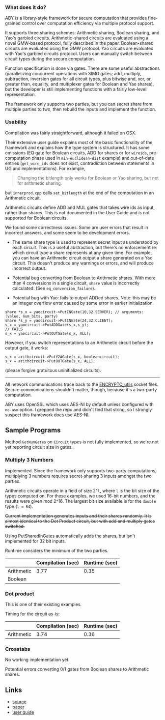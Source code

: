 
### What does it do?
ABY is a library-style framework for secure computation that provides fine-grained control over computation efficiency via multiple protocol support. 

It supports three sharing schemes: Arithmetic sharing, Boolean sharing, and Yao's garbled circuits. Arithmetic-shared circuits are evaluated using a novel GMW-based protocol, fully described in the paper. Boolean-shared circuits are evaluated using the GMW protocol. Yao circuits are evaluated with Yao's garbled circuits protocol. Users can manually switch between circuit types during the secure computation. 

Function specification is done via gates. There are some useful abstractions (parallelizing concurrent operations with SIMD gates; add, multiply, subtraction, inversion gates for all circuit types, plus bitwise and, xor, or, greater than, equality, and multiplexer gates for Boolean and Yao shares), but the developer is still implementing functions with a fairly low-level representation.

The framework only supports two parties, but you can secret share from multiple parties to two, then rebuild the inputs and implement the function.

### Usability
Compilation was fairly straightforward, although it failed on OSX.

Their extensive user guide explains most of hte basic functionality of the framework and explains how the type system is structured.
It has some omissions (EQ gate for Boolean circuits, ADD for shares or for `wireids`, pre-computation phase used in `min-euclidean-dist` example) and out-of-date entries (`get_wire_ids` does not exist, contradiction between statements in UG and implementations). For example,
> Changing the bitlength only works for Boolean or Yao sharing, but not for arithmetic sharing.

but `innerprod.cpp` calls `set_bitlength` at the end of the computation in an Arithmetic circuit.

Arithmetic circuits define ADD and MUL gates that takes wire ids as input, rather than shares. This is not documented in the User Guide and is not supported for Boolean circuits.

We found some correctness issues. Some are user errors that result in incorrect answers, and some seem to be development errors.

- The same share type is used to represent secret input as understood by each circuit. This is a useful abstraction, but there's no enforcement re: which circuit type a share represents at any given time. For example, you can have an Arithmetic circuit output a share generated on a Yao circuit. This doesn't produce any warnings or errors, and will produce incorrect output. 

- Potential bug converting from Boolean to Arithmetic shares. With more than 4 conversions in a single circuit, `share` value is incorrectly calculated. (See `eq_conversion_failure`).

- Potential bug with Yao: fails to output ADDed shares. Note: this may be an integer overflow error caused by some error in earlier initialization.
```
share *s_x = yaocircuit->PutINGate(10,32,SERVER); // arguments: (value, num_bits, party)
share *s_y = yaocircuit->PutINGate(24,32,CLIENT);
s_x = yaocircuit->PutADDGate(s_x,s_y);
// FAILS
s_x = yaocircuit->PutOUTGate(s_x, ALL);
```
However, if you switch representations to an Arithmetic circuit before the output gate, it works:
```
s_x = arithcircuit->PutY2AGate(s_x, booleancircuit);
s_x = arithcircuit->PutOUTGate(s_x, ALL);
```
(please forgive gratuitous uninitialized circuits).

---
All network communications trace back to the [ENCRYPTO_utils](https://github.com/encryptogroup/ENCRYPTO_utils) socket files. Secure communications shouldn't matter, though, because it's a two-party computation.

ABY uses OpenSSL which uses AES-NI by default unless configured with `no-asm` option. I grepped the repo and didn't find that string, so I strongly suspect this framework does use AES-NI.

## Sample Programs
Method `GetNumGates` on `Circuit` types is not fully implemented, so we're not yet reporting circuit size in gates.

### Multiply 3 Numbers
Implemented.
Since the framework only supports two-party computations, multiplying 3 numbers requires secret-sharing 3 inputs amongst the two parties.

Arithmetic circuits operate in a field of size 2^`l`, where `l` is the bit size of the types computed on. For these examples, we used 16-bit numbers, and the results were given mod 2^16. The largest bit size available is for the `double` type (`l = 64`).

~~Current implementation generates inputs and their shares randomly. It is almost identical to the Dot Product circuit, but with add and multiply gates switched.~~

Using PutSharedInGates automatically adds the shares, but isn't implemented for 32 bit inputs.

Runtime considers the minimum of the two parties.

|   | Compilation (sec)  | Runtime (sec) |
| ------------- |-------------| -----|
| Arithmetic  | 3.77 | 0.35 |
| Boolean | | |



### Dot product
This is one of their existing examples.

Timing for the circuit as-is:

|   | Compilation (sec)  | Runtime (sec) |
| ------------- |-------------| -----|
| Arithmetic  | 3.74 | 0.36 |



### Crosstabs
No working implementation yet. 

Potential errors converting 0/1 gates from Boolean shares to Arithmetic shares.

## Links
- [source](https://github.com/encryptogroup/ABY)
- [paper](http://thomaschneider.de/papers/DSZ15.pdf)
- [user guide](https://www.encrypto.informatik.tu-darmstadt.de/fileadmin/user_upload/Group_ENCRYPTO/code/ABY/devguide.pdf)